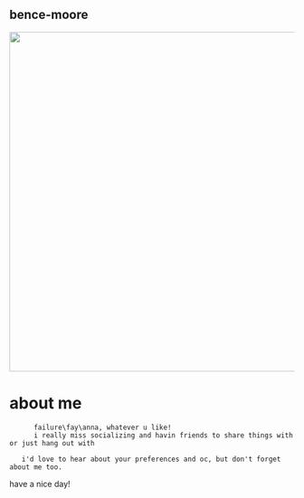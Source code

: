 ## bence-moore
<div id="header" align="center">
  <img src="https://i.pinimg.com/1200x/6d/f2/45/6df2451921f87b2e62c26b533488fc4c.jpg" width="600"/>
</div>





# about me

          failure\fay\anna, whatever u like! 
          i really miss socializing and havin friends to share things with or just hang out with 

       i'd love to hear about your preferences and oc, but don't forget about me too.

have a nice day!



